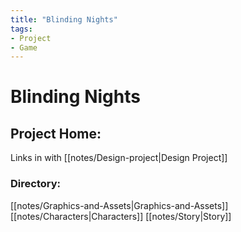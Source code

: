 ```yaml
---
title: "Blinding Nights"
tags:
- Project
- Game
---
```


# Blinding Nights

## Project Home:
Links in with [[notes/Design-project|Design Project]]

### Directory:
[[notes/Graphics-and-Assets|Graphics-and-Assets]]
[[notes/Characters|Characters]]
[[notes/Story|Story]]

